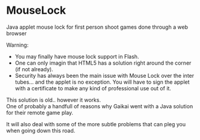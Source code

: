 MouseLock
=========

Java applet mouse lock for first person shoot games done through a web browser

Warning:
* You may finally have mouse lock support in Flash.  
* One can only imagin that HTML5 has a solution right around the corner (if not already).
* Security has always been the main issue with Mouse Lock over the inter tubes...  and the applet is no exception.  You will have to sign the applet with a certificate to make any kind of professional use out of it.

This solution is old.. however it works.  
One of probably a handfull of reasons why Gaikai went with a Java solution for their remote game play.

It will also deal with some of the more subtle problems that can pleg you when going down this road. 

